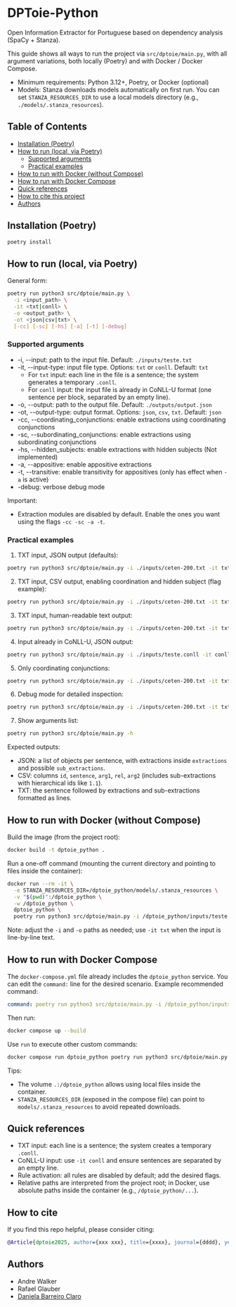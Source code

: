 # DPToie-Python

Open Information Extractor for Portuguese based on dependency analysis (SpaCy + Stanza).

This guide shows all ways to run the project via `src/dptoie/main.py`, with all argument variations, both locally (Poetry) and with Docker / Docker Compose.

- Minimum requirements: Python 3.12+, Poetry, or Docker (optional)
- Models: Stanza downloads models automatically on first run. You can set `STANZA_RESOURCES_DIR` to use a local models directory (e.g., `./models/.stanza_resources`).

## Table of Contents
- [Installation (Poetry)](#installation-poetry)
- [How to run (local, via Poetry)](#how-to-run-local-via-poetry)
  - [Supported arguments](#supported-arguments)
  - [Practical examples](#practical-examples)
- [How to run with Docker (without Compose)](#how-to-run-with-docker-without-compose)
- [How to run with Docker Compose](#how-to-run-with-docker-compose)
- [Quick references](#quick-references)
- [How to cite this project](#how-to-cite)
- [Authors](#authors)

## Installation (Poetry)

```bash
poetry install
```

## How to run (local, via Poetry)

General form:

```bash
poetry run python3 src/dptoie/main.py \
  -i <input_path> \
  -it <txt|conll> \
  -o <output_path> \
  -ot <json|csv|txt> \
  [-cc] [-sc] [-hs] [-a] [-t] [-debug]
```

### Supported arguments

- -i, --input: path to the input file. Default: `./inputs/teste.txt`
- -it, --input-type: input file type. Options: `txt` or `conll`. Default: `txt`
  - For `txt` input: each line in the file is a sentence; the system generates a temporary `.conll`.
  - For `conll` input: the input file is already in CoNLL-U format (one sentence per block, separated by an empty line).
- -o, --output: path to the output file. Default: `./outputs/output.json`
- -ot, --output-type: output format. Options: `json`, `csv`, `txt`. Default: `json`
- -cc, --coordinating_conjunctions: enable extractions using coordinating conjunctions
- -sc, --subordinating_conjunctions: enable extractions using subordinating conjunctions
- -hs, --hidden_subjects: enable extractions with hidden subjects (Not implemented)
- -a, --appositive: enable appositive extractions
- -t, --transitive: enable transitivity for appositives (only has effect when `-a` is active)
- -debug: verbose debug mode

Important:
- Extraction modules are disabled by default. Enable the ones you want using the flags `-cc -sc -a -t`.

### Practical examples

1) TXT input, JSON output (defaults):
```bash
poetry run python3 src/dptoie/main.py -i ./inputs/ceten-200.txt -it txt -o ./outputs/out.json -ot json
```

2) TXT input, CSV output, enabling coordination and hidden subject (flag example):
```bash
poetry run python3 src/dptoie/main.py -i ./inputs/ceten-200.txt -it txt -o ./outputs/out.csv -ot csv -cc
```

3) TXT input, human-readable text output:
```bash
poetry run python3 src/dptoie/main.py -i ./inputs/ceten-200.txt -it txt -o ./outputs/out.txt -ot txt -cc -sc -a -t
```

4) Input already in CoNLL-U, JSON output:
```bash
poetry run python3 src/dptoie/main.py -i ./inputs/teste.conll -it conll -o ./outputs/out.json -ot json -cc -sc -a -t
```

5) Only coordinating conjunctions:
```bash
poetry run python3 src/dptoie/main.py -i ./inputs/ceten-200.txt -it txt -o ./outputs/cc.json -ot json -cc
```

6) Debug mode for detailed inspection:
```bash
poetry run python3 src/dptoie/main.py -i ./inputs/ceten-200.txt -it txt -o ./outputs/out.json -ot json -cc -debug
```

7) Show arguments list:
```bash
poetry run python3 src/dptoie/main.py -h
```

Expected outputs:
- JSON: a list of objects per sentence, with extractions inside `extractions` and possible `sub_extractions`.
- CSV: columns `id`, `sentence`, `arg1`, `rel`, `arg2` (includes sub-extractions with hierarchical ids like `1.1`).
- TXT: the sentence followed by extractions and sub-extractions formatted as lines.

## How to run with Docker (without Compose)

Build the image (from the project root):
```bash
docker build -t dptoie_python .
```

Run a one-off command (mounting the current directory and pointing to files inside the container):
```bash
docker run --rm -it \
  -e STANZA_RESOURCES_DIR=/dptoie_python/models/.stanza_resources \
  -v "$(pwd)":/dptoie_python \
  -w /dptoie_python \
  dptoie_python \
  poetry run python3 src/dptoie/main.py -i /dptoie_python/inputs/teste.conll -it conll -o /dptoie_python/outputs/out.json -ot json -cc -sc -a -t
```

Note: adjust the `-i` and `-o` paths as needed; use `-it txt` when the input is line-by-line text.

## How to run with Docker Compose

The `docker-compose.yml` file already includes the `dptoie_python` service. You can edit the `command:` line for the desired scenario. Example recommended command:

```yaml
command: poetry run python3 src/dptoie/main.py -i /dptoie_python/inputs/teste.conll -it conll -o /dptoie_python/outputs/out.json -ot json -cc -sc -a -t
```

Then run:
```bash
docker compose up --build
```

Use `run` to execute other custom commands:
```bash
docker compose run dptoie_python poetry run python3 src/dptoie/main.py -i /dptoie_python/inputs/ceten-200.txt -it txt -o /dptoie_python/outputs/out.csv -ot csv -cc
```

Tips:
- The volume `.:/dptoie_python` allows using local files inside the container.
- `STANZA_RESOURCES_DIR` (exposed in the compose file) can point to `models/.stanza_resources` to avoid repeated downloads.

## Quick references

- TXT input: each line is a sentence; the system creates a temporary `.conll`.
- CoNLL-U input: use `-it conll` and ensure sentences are separated by an empty line.
- Rule activation: all rules are disabled by default; add the desired flags.
- Relative paths are interpreted from the project root; in Docker, use absolute paths inside the container (e.g., `/dptoie_python/...`).


## How to cite
If you find this repo helpful, please consider citing:

```bibtex
@Article{dptoie2025, author={xxx xxx}, title={xxxx}, journal={dddd}, year={xxx}, month={x}, day={cc}, issn={xxx}, doi={xxxxx}, url={asas} }
```

## Authors
* Andre Walker
* Rafael Glauber
* [Daniela Barreiro Claro](http://formas.ufba.br/dclaro/)